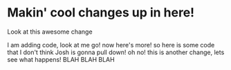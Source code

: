 # Makin' cool changes up in here!

Look at this awesome change

I am adding code, look at me go!
now here's more!
so here is some code that I don't think Josh is gonna pull down! oh no!
this is another change, lets see what happens!
BLAH BLAH BLAH

